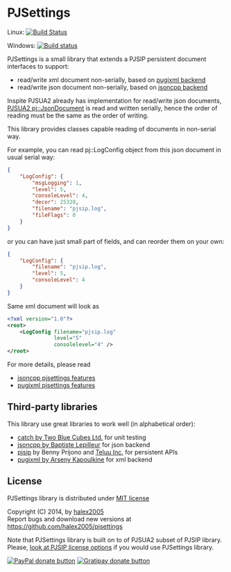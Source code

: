 PJSettings
==========

Linux: [![Build Status](https://travis-ci.org/halex2005/pjsettings.svg?branch=master)](https://travis-ci.org/halex2005/pjsettings)

Windows: [![Build status](https://ci.appveyor.com/api/projects/status/ehy5ody4geoirtgd)](https://ci.appveyor.com/project/halex2005/pjsettings)

PJSettings is a small library that extends a PJSIP persistent document interfaces to support:

- read/write xml document non-serially, based on [pugixml backend](http://pugixml.org/)
- read/write json document non-serially, based on [jsoncpp backend](https://github.com/open-source-parsers/jsoncpp)

Inspite PJSUA2 already has implementation for read/write json documents,
[PJSUA2 pj::JsonDocument](http://www.pjsip.org/docs/book-latest/html/reference.html#json-hpp)
is read and written serially, hence the order of reading must be
the same as the order of writing.

This library provides classes capable reading of documents in non-serial way.

For example, you can read pj::LogConfig object from this json document in usual serial way:

```json
{
    "LogConfig": {
        "msgLogging": 1,
        "level": 5,
        "consoleLevel": 4,
        "decor": 25328,
        "filename": "pjsip.log",
        "fileFlags": 0
    }
}
```

or you can have just small part of fields, and can reorder them on your own:

```json
{
    "LogConfig": {
        "filename": "pjsip.log",
        "level": 5,
        "consoleLevel": 4
    }
}
```

Same xml document will look as

```xml
<?xml version="1.0"?>
<root>
    <LogConfig filename="pjsip.log"
               level="5"
               consolelevel="4" />
</root>
```

For more details, please read

- [jsoncpp pjsettings features](pjsettings-jsoncpp.md)
- [pugixml pjsettings features](pjsettings-pugixml.md)

Third-party libraries
---------------------

This library use great libraries to work well (in alphabetical order):

- [catch by Two Blue Cubes Ltd.](https://github.com/philsquared/Catch) for unit testing
- [jsoncpp by Baptiste Lepilleur](https://github.com/open-source-parsers/jsoncpp) for json backend
- [pjsip](http://www.pjsip.org/) by Benny Prijono and [Teluu Inc.](http://www.teluu.com) for persistent APIs
- [pugixml by Arseny Kapoulkine](http://pugixml.org/) for xml backend

License
-------

PJSettings library is distributed under [MIT license](COPYING)

Copyright (C) 2014, by [halex2005](mailto:akharlov@gmail.com) <br/>
Report bugs and download new versions at https://github.com/halex2005/pjsettings

Note that PJSettings library is built on to of PJSUA2 subset of PJSIP library.
Please, [look at PJSIP license options](http://www.pjsip.org/licensing.htm) if you would use PJSettings library.

[![PayPal donate button](http://img.shields.io/paypal/donate.png?color=yellow)](https://www.paypal.com/cgi-bin/webscr?cmd=_s-xclick&hosted_button_id=DNYQXBLEV475C "Donate once-off to this project using Paypal")
[![Gratipay donate button](http://img.shields.io/gratipay/halex2005.svg)](https://gratipay.com/halex2005/ "Donate weekly to this project using Gratipay")